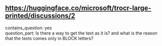## https://huggingface.co/microsoft/trocr-large-printed/discussions/2

contains_question: yes  
question_part: Is there a way to get the text as it is? and what is the reason that the texts comes only in BLOCK letters?